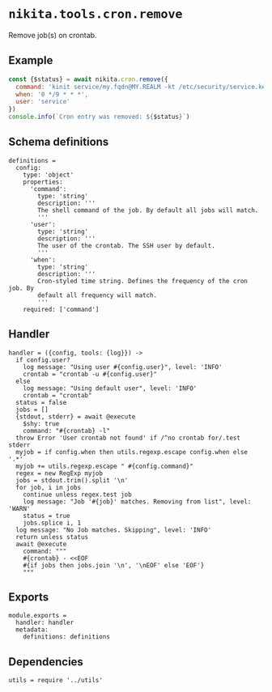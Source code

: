 
# `nikita.tools.cron.remove`

Remove job(s) on crontab.

## Example

```js
const {$status} = await nikita.cron.remove({
  command: 'kinit service/my.fqdn@MY.REALM -kt /etc/security/service.keytab',
  when: '0 */9 * * *',
  user: 'service'
})
console.info(`Cron entry was removed: ${$status}`)
```

## Schema definitions

    definitions =
      config:
        type: 'object'
        properties:
          'command':
            type: 'string'
            description: '''
            The shell command of the job. By default all jobs will match.
            '''
          'user':
            type: 'string'
            description: '''
            The user of the crontab. The SSH user by default.
            '''
          'when':
            type: 'string'
            description: '''
            Cron-styled time string. Defines the frequency of the cron job. By
            default all frequency will match.
            '''
        required: ['command']

## Handler

    handler = ({config, tools: {log}}) ->
      if config.user?
        log message: "Using user #{config.user}", level: 'INFO'
        crontab = "crontab -u #{config.user}"
      else
        log message: "Using default user", level: 'INFO'
        crontab = "crontab"
      status = false
      jobs = []
      {stdout, stderr} = await @execute
        $shy: true
        command: "#{crontab} -l"
      throw Error 'User crontab not found' if /^no crontab for/.test stderr
      myjob = if config.when then utils.regexp.escape config.when else '.*'
      myjob += utils.regexp.escape " #{config.command}"
      regex = new RegExp myjob
      jobs = stdout.trim().split '\n'
      for job, i in jobs
        continue unless regex.test job
        log message: "Job '#{job}' matches. Removing from list", level: 'WARN'
        status = true
        jobs.splice i, 1
      log message: "No Job matches. Skipping", level: 'INFO'
      return unless status
      await @execute
        command: """
        #{crontab} - <<EOF
        #{if jobs then jobs.join '\n', '\nEOF' else 'EOF'}
        """

## Exports

    module.exports =
      handler: handler
      metadata:
        definitions: definitions

## Dependencies

    utils = require '../utils'
